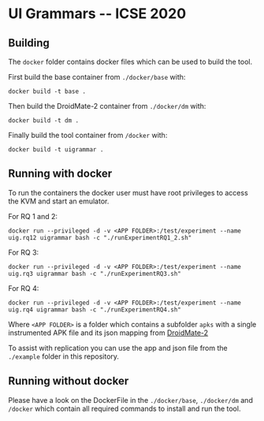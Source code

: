 # UI Grammars -- ICSE 2020

## Building 

The `docker` folder contains docker files which can be used to build the tool.

First build the base container from  `./docker/base` with:

```
docker build -t base .
```

Then build the DroidMate-2 container from  `./docker/dm` with:

```
docker build -t dm .
```

Finally build the tool container from `/docker` with:

```
docker build -t uigrammar .
```

## Running with docker

To run the containers the docker user must have root privileges to access the KVM and start an emulator.

For RQ 1 and 2:
```
docker run --privileged -d -v <APP FOLDER>:/test/experiment --name uig.rq12 uigrammar bash -c "./runExperimentRQ1_2.sh"
```

For RQ 3:

```
docker run --privileged -d -v <APP FOLDER>:/test/experiment --name uig.rq3 uigrammar bash -c "./runExperimentRQ3.sh"
```

For RQ 4:

```
docker run --privileged -d -v <APP FOLDER>:/test/experiment --name uig.rq4 uigrammar bash -c "./runExperimentRQ4.sh"
```

Where `<APP FOLDER>` is a folder which contains a subfolder `apks` with a single instrumented APK file and its json mapping from [DroidMate-2](https://github.com/uds-se/droidmate/wiki/Getting-Statement-Coverage) 

To assist with replication you can use the app and json file from the `./example` folder in this repository.  

## Running without docker

Please have a look on the DockerFile in the `./docker/base`, `./docker/dm` and `/docker` which contain all required commands to install and run the tool. 